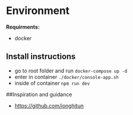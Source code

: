 # Environment

**Requirments:**
- docker

## Install instructions
* go to root folder and run `docker-compose up -d`
* enter in container `./docker/console-app.sh`
* inside of container `npm run dev`

##Inspiration and guidance
* https://github.com/ionghitun
